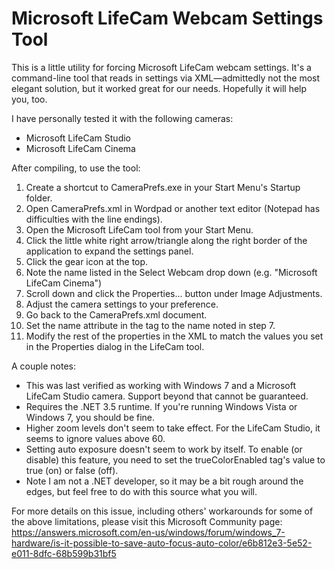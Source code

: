 # Microsoft LifeCam Webcam Settings Tool

This is a little utility for forcing Microsoft LifeCam webcam settings. It's a command-line tool that reads in settings via XML—admittedly not the most elegant solution, but it worked great for our needs. Hopefully it will help you, too.

I have personally tested it with the following cameras:

- Microsoft LifeCam Studio
- Microsoft LifeCam Cinema

After compiling, to use the tool: 

1. Create a shortcut to CameraPrefs.exe in your Start Menu's Startup folder.
1. Open CameraPrefs.xml in Wordpad or another text editor (Notepad has difficulties with the line endings).
1. Open the Microsoft LifeCam tool from your Start Menu.
1. Click the little white right arrow/triangle along the right border of the application to expand the settings panel.
1. Click the gear icon at the top.
1. Note the name listed in the Select Webcam drop down (e.g. "Microsoft LifeCam Cinema")
1. Scroll down and click the Properties… button under Image Adjustments.
1. Adjust the camera settings to your preference.
1. Go back to the CameraPrefs.xml document.
1. Set the name attribute in the <camera> tag to the name noted in step 7.
1. Modify the rest of the properties in the XML to match the values you set in the Properties dialog in the LifeCam tool.

A couple notes:

- This was last verified as working with Windows 7 and a Microsoft LifeCam Studio camera. Support beyond that cannot be guaranteed.
- Requires the .NET 3.5 runtime. If you're running Windows Vista or Windows 7, you should be fine.
- Higher zoom levels don't seem to take effect. For the LifeCam Studio, it seems to ignore values above 60.
- Setting auto exposure doesn't seem to work by itself. To enable (or disable) this feature, you need to set the trueColorEnabled tag's value to true (on) or false (off).
- Note I am not a .NET developer, so it may be a bit rough around the edges, but feel free to do with this source what you will.

For more details on this issue, including others' workarounds for some of the above limitations, please visit this Microsoft Community page: https://answers.microsoft.com/en-us/windows/forum/windows_7-hardware/is-it-possible-to-save-auto-focus-auto-color/e6b812e3-5e52-e011-8dfc-68b599b31bf5
